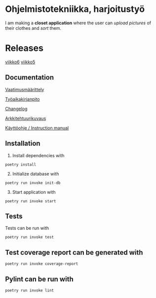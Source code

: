 # Ohjelmistotekniikka, harjoitustyö
I am making a **closet application** where the user can *upload pictures* of their clothes and *sort* them.

# Releases
[viikko6](https://github.com/maritatsuko/ot-harjoitustyo/releases/tag/viikko6)
[viikko5](https://github.com/maritatsuko/ot-harjoitustyo/releases/tag/viikko5)

## Documentation
[Vaatimusmäärittely](https://github.com/maritatsuko/ot-harjoitustyo/blob/main/dokumentaatio/vaatimusmaarittely.md)

[Työaikakirjanpito](https://github.com/maritatsuko/ot-harjoitustyo/blob/main/dokumentaatio/tyoaikakirjanpito.md)

[Changelog](https://github.com/maritatsuko/ot-harjoitustyo/blob/main/dokumentaatio/changelog.md)

[Arkkitehtuurikuvaus](https://github.com/maritatsuko/ot-harjoitustyo/blob/main/dokumentaatio/arkkitehtuuri.md)

[Käyttöohje / Instruction manual](https://github.com/maritatsuko/ot-harjoitustyo/blob/main/dokumentaatio/kayttoohje.md)

## Installation

1. Install dependencies with
```
poetry install
```
2. Initialize database with
```
poetry run invoke init-db
```
3. Start application with
```
poetry run invoke start
```

## Tests
Tests can be run with
```
poetry run invoke test
```

## Test coverage report can be generated with
```
poetry run invoke coverage-report
```

## Pylint can be run with
```
poetry run invoke lint
```
